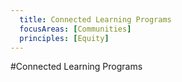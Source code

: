```yaml
---
  title: Connected Learning Programs 
  focusAreas: [Communities]
  principles: [Equity]
---
```

#Connected Learning Programs